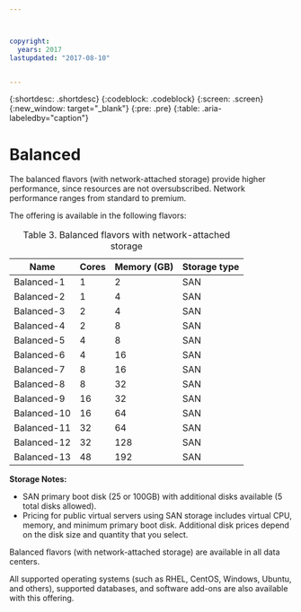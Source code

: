 ```yaml
---



copyright:
  years: 2017
lastupdated: "2017-08-10"


---
```


{:shortdesc: .shortdesc}
{:codeblock: .codeblock}
{:screen: .screen}
{:new_window: target="_blank"}
{:pre: .pre}
{:table: .aria-labeledby="caption"}

# Balanced
The balanced flavors (with network-attached storage) provide higher performance, since resources are not oversubscribed. Network performance ranges from standard to premium. 

The offering is available in the following flavors:

<table>
<CAPTION>Table 3. Balanced flavors with network-attached storage</CAPTION>
<THEAD>
<TR>
<th>Name</th>
<th>Cores</th>
<th>Memory (GB)</th>
<th>Storage type</th>
</TR>
</THEAD>
<TBODY>
<tr>
<td>Balanced-1</td>
<td>1</td>
<td>2</td>
<td>SAN</td>
</tr>
<tr>
<td>Balanced-2</td>
<td>1</td>
<td>4</td>
<td>SAN</td>
</tr>
<tr>
<td>Balanced-3</td>
<td>2</td>
<td>4</td>
<td>SAN</td>
</tr>
<tr>
<td>Balanced-4</td>
<td>2</td>
<td>8</td>
<td>SAN</td>
</tr>
<tr>
<td>Balanced-5</td>
<td>4</td>
<td>8</td>
<td>SAN</td>
</tr>
<tr>
<td>Balanced-6</td>
<td>4</td>
<td>16</td>
<td>SAN</td>
</tr>
<tr>
<td>Balanced-7</td>
<td>8</td>
<td>16</td>
<td>SAN</td>
</tr>
<tr>
<td>Balanced-8</td>
<td>8</td>
<td>32</td>
<td>SAN</td>
</tr>
<tr>
<td>Balanced-9</td>
<td>16</td>
<td>32</td>
<td>SAN</td>
</tr>
<tr>
<td>Balanced-10</td>
<td>16</td>
<td>64</td>
<td>SAN</td>
</tr>
<tr>
<td>Balanced-11</td>
<td>32</td>
<td>64</td>
<td>SAN</td>
</tr>
<tr>
<td>Balanced-12</td>
<td>32</td>
<td>128</td>
<td>SAN</td>
</tr>
<tr>
<td>Balanced-13</td>
<td>48</td>
<td>192</td>
<td>SAN</td>
</tr>
</TBODY>
</table>

**Storage Notes:** 

* SAN primary boot disk (25 or 100GB) with additional disks available (5 total disks allowed).
* Pricing for public virtual servers using SAN storage includes virtual CPU, memory, and minimum primary boot disk. Additional disk prices depend on the disk size and quantity that you select.  

Balanced flavors (with network-attached storage) are available in all data centers.

All supported operating systems (such as RHEL, CentOS, Windows, Ubuntu, and others), supported  databases, and software add-ons are also available with this offering.  

